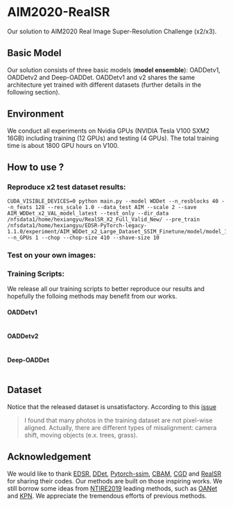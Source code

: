 # AIM2020-RealSR
Our solution to AIM2020 Real Image Super-Resolution Challenge (x2/x3).

## Basic Model
Our solution consists of three basic models (**model ensemble**): OADDetv1, OADDetv2 and Deep-OADDet. OADDetv1 and v2 shares the same architecture yet trained with different datasets (further details in the following section). 

## Environment
We conduct all experiments on Nvidia GPUs (NVIDIA Tesla V100 SXM2 16GB) including training (12 GPUs) and testing (4 GPUs). The total training time is about 1800 GPU hours on V100.

## How to use ?
### Reproduce x2 test dataset results:
```
CUDA_VISIBLE_DEVICES=0 python main.py --model WDDet --n_resblocks 40 --n_feats 128 --res_scale 1.0 --data_test AIM --scale 2 --save AIM_WDDet_x2_VAL_model_latest --test_only --dir_data /nfsdata1/home/hexiangyu/RealSR_X2_Full_Valid_New/ --pre_train /nfsdata1/home/hexiangyu/EDSR-PyTorch-legacy-1.1.0/experiment/AIM_WDDet_x2_Large_Dataset_SSIM_Finetune/model/model_1.pt --n_GPUs 1 --chop --chop-size 410 --shave-size 10
```
### Test on your own images:

### Training Scripts:
We release all our training scripts to better reproduce our results and hopefully the folloing methods may benefit from our works.
#### OADDetv1
```

```
#### OADDetv2
```
```
#### Deep-OADDet
```
```

## Dataset
Notice that the released dataset is unsatisfactory. According to this [issue](https://competitions.codalab.org/forums/21376/3953/)
> I found that many photos in the training dataset are not pixel-wise aligned. Actually, there are different types of misalignment: camera shift, moving objects (e.x. trees, grass).



## Acknowledgement
We would like to thank [EDSR](https://github.com/thstkdgus35/EDSR-PyTorch), [DDet](https://github.com/ykshi/DDet), [Pytorch-ssim](https://github.com/Po-Hsun-Su/pytorch-ssim), [CBAM](https://github.com/Jongchan/attention-module), [CGD](https://github.com/HolmesShuan/Compact-Global-Descriptor) and [RealSR](https://github.com/Alan-xw/RealSR) for sharing their codes. Our methods are built on those inspiring works. We still borrow some ideas from [NTIRE2019](https://openaccess.thecvf.com/CVPR2019_workshops/CVPR2019_NTIRE_search) leading methods, such as [OANet](https://openaccess.thecvf.com/content_CVPRW_2019/papers/NTIRE/Du_Orientation-Aware_Deep_Neural_Network_for_Real_Image_Super-Resolution_CVPRW_2019_paper.pdf) and [KPN](https://github.com/csjcai/RealSR). We appreciate the tremendous efforts of previous methods. 

